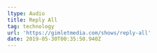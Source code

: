```yaml
---
ltype: Audio
title: Reply All
tag: technology
url: 'https://gimletmedia.com/shows/reply-all'
date: 2019-05-30T00:35:50.940Z
---
```


